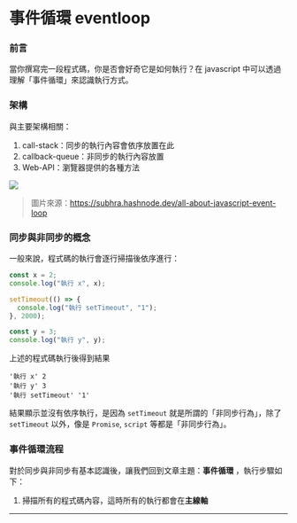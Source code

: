 # 事件循環 eventloop

### 前言

當你撰寫完一段程式碼，你是否會好奇它是如何執行？在 javascript 中可以透過理解「事件循環」來認識執行方式。

### 架構

與主要架構相關：

1. call-stack：同步的執行內容會依序放置在此
2. callback-queue：非同步的執行內容放置
3. Web-API：瀏覽器提供的各種方法

![](https://developer.mozilla.org/zh-TW/docs/Web/JavaScript/Event_loop/the_javascript_runtime_environment_example.svg)

> 圖片來源：https://subhra.hashnode.dev/all-about-javascript-event-loop

### 同步與非同步的概念

一般來說，程式碼的執行會逐行掃描後依序進行：

```js
const x = 2;
console.log("執行 x", x);

setTimeout(() => {
  console.log("執行 setTimeout", "1");
}, 2000);

const y = 3;
console.log("執行 y", y);
```

上述的程式碼執行後得到結果

```
'執行 x' 2
'執行 y' 3
'執行 setTimeout' '1'
```

結果顯示並沒有依序執行，是因為 `setTimeout` 就是所謂的「非同步行為」，除了 `setTimeout` 以外，像是 `Promise`, `script` 等都是「非同步行為」。

### 事件循環流程

對於同步與非同步有基本認識後，讓我們回到文章主題：**事件循環** ，執行步驟如下：

1. 掃描所有的程式碼內容，這時所有的執行都會在**主線軸**

---
